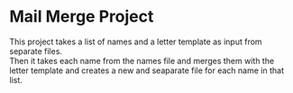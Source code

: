 # Mail Merge Project

This project takes a list of names and a letter template as input from separate files.  
Then it takes each name from the names file and merges them with the letter template and creates a new and seaparate file for each name in that list.
